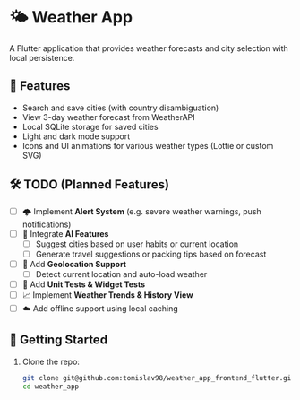 # 🌤️ Weather App

A Flutter application that provides weather forecasts and city selection with local persistence.

## 📱 Features

- Search and save cities (with country disambiguation)
- View 3-day weather forecast from WeatherAPI
- Local SQLite storage for saved cities
- Light and dark mode support
- Icons and UI animations for various weather types (Lottie or custom SVG)
## 🛠️ TODO (Planned Features)

- [ ] 🌩️ Implement **Alert System** (e.g. severe weather warnings, push notifications)
- [ ] 🤖 Integrate **AI Features**
  - [ ] Suggest cities based on user habits or current location
  - [ ] Generate travel suggestions or packing tips based on forecast
- [ ] 📍 Add **Geolocation Support**
  - [ ] Detect current location and auto-load weather
- [ ] 🧪 Add **Unit Tests & Widget Tests**
- [ ] 📈 Implement **Weather Trends & History View**
- [ ] ☁️ Add offline support using local caching

## 🚀 Getting Started

1. Clone the repo:
   ```bash
   git clone git@github.com:tomislav98/weather_app_frontend_flutter.git
   cd weather_app
